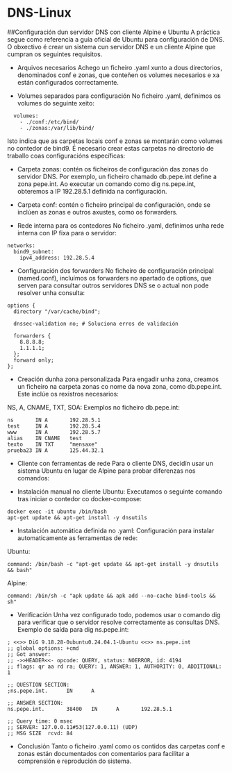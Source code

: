 # DNS-Linux
##Configuración dun servidor DNS con cliente Alpine e Ubuntu
A práctica segue como referencia a guía oficial de Ubuntu para configuración de DNS. O obxectivo é crear un sistema cun servidor DNS e un cliente Alpine que cumpran os seguintes requisitos.

- Arquivos necesarios
Achego un ficheiro .yaml xunto a dous directorios, denominados conf e zonas, que conteñen os volumes necesarios e xa están configurados correctamente.

- Volumes separados para configuración
No ficheiro .yaml, definimos os volumes do seguinte xeito:
```
  volumes:
    - ./conf:/etc/bind/
    - ./zonas:/var/lib/bind/
```
Isto indica que as carpetas locais conf e zonas se montarán como volumes no contedor de bind9. É necesario crear estas carpetas no directorio de traballo coas configuracións específicas:

- Carpeta zonas: contén os ficheiros de configuración das zonas do servidor DNS. Por exemplo, un ficheiro chamado db.pepe.int define a zona pepe.int. Ao executar un comando como dig ns.pepe.int, obteremos a IP 192.28.5.1 definida na configuración.

- Carpeta conf: contén o ficheiro principal de configuración, onde se inclúen as zonas e outros axustes, como os forwarders.

- Rede interna para os contedores
No ficheiro .yaml, definimos unha rede interna con IP fixa para o servidor:

```
networks:
  bind9_subnet:
    ipv4_address: 192.28.5.4
```

- Configuración dos forwarders
No ficheiro de configuración principal (named.conf), incluímos os forwarders no apartado de options, que serven para consultar outros servidores DNS se o actual non pode resolver unha consulta:

```
options {
  directory "/var/cache/bind";

  dnssec-validation no; # Soluciona erros de validación

  forwarders {
    8.8.8.8;
    1.1.1.1;
  };
  forward only;
};
```

- Creación dunha zona personalizada
Para engadir unha zona, creamos un ficheiro na carpeta zonas co nome da nova zona, como db.pepe.int. Este inclúe os rexistros necesarios:


NS, A, CNAME, TXT, SOA: Exemplos no ficheiro db.pepe.int:
```
ns       IN A       192.28.5.1
test     IN A       192.28.5.4
www      IN A       192.28.5.7
alias    IN CNAME   test
texto    IN TXT     "mensaxe"
prueba23 IN A       125.44.32.1
```
- Cliente con ferramentas de rede
Para o cliente DNS, decidín usar un sistema Ubuntu en lugar de Alpine para probar diferenzas nos comandos:

- Instalación manual no cliente Ubuntu: Executamos o seguinte comando tras iniciar o contedor co docker-compose:

```
docker exec -it ubuntu /bin/bash
apt-get update && apt-get install -y dnsutils
```
- Instalación automática definida no .yaml: Configuración para instalar automaticamente as ferramentas de rede:

Ubuntu:

```
command: /bin/bash -c "apt-get update && apt-get install -y dnsutils && bash"
```
Alpine:
```
command: /bin/sh -c "apk update && apk add --no-cache bind-tools && sh"
```
- Verificación
Unha vez configurado todo, podemos usar o comando dig para verificar que o servidor resolve correctamente as consultas DNS. Exemplo de saída para dig ns.pepe.int:
```
; <<>> DiG 9.18.28-0ubuntu0.24.04.1-Ubuntu <<>> ns.pepe.int
;; global options: +cmd
;; Got answer:
;; ->>HEADER<<- opcode: QUERY, status: NOERROR, id: 4194
;; flags: qr aa rd ra; QUERY: 1, ANSWER: 1, AUTHORITY: 0, ADDITIONAL: 1

;; QUESTION SECTION:
;ns.pepe.int.      IN      A

;; ANSWER SECTION:
ns.pepe.int.       38400   IN      A       192.28.5.1

;; Query time: 0 msec
;; SERVER: 127.0.0.11#53(127.0.0.11) (UDP)
;; MSG SIZE  rcvd: 84
```
- Conclusión
Tanto o ficheiro .yaml como os contidos das carpetas conf e zonas están documentados con comentarios para facilitar a comprensión e reprodución do sistema.
